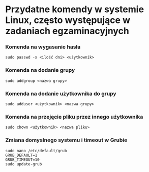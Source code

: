 # Przydatne komendy w systemie Linux, często występujące w zadaniach egzaminacyjnych

### Komenda na wygasanie hasła

```
sudo passwd -x <ilość dni> <użytkownik>
```

### Komenda na dodanie grupy

```
sudo addgroup <nazwa grupy>
```

### Komenda na dodanie użytkownika do grupy

```
sudo adduser <użytkownik> <nazwa grupy>
```

### Komenda na przejęcie pliku przez innego użytkownika

```
sudo chown <użytkownik> <nazwa pliku>
```

### Zmiana domyslnego systemu i timeout w Grubie

```
sudo nano /etc/default/grub
GRUB_DEFAULT=1
GRUB_TIMEOUT=10
sudo update-grub
```
